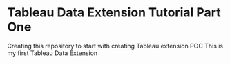 # Tableau Data Extension Tutorial Part One
Creating this repository to start with creating Tableau extension POC
This is my first Tableau Data Extension

